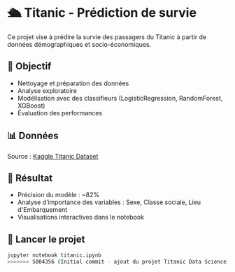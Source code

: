 
# 🛳️ Titanic - Prédiction de survie

Ce projet vise à prédire la survie des passagers du Titanic à partir de données démographiques et socio-économiques.

## 🎯 Objectif

- Nettoyage et préparation des données
- Analyse exploratoire
- Modélisation avec des classifieurs (LogisticRegression, RandomForest, XGBoost)
- Évaluation des performances

## 📊 Données

Source : [Kaggle Titanic Dataset](https://www.kaggle.com/competitions/titanic/data)

## 🧪 Résultat

- Précision du modèle : ~82%
- Analyse d’importance des variables : Sexe, Classe sociale, Lieu d'Embarquement
- Visualisations interactives dans le notebook

## 🚀 Lancer le projet

```bash
jupyter notebook titanic.ipynb
>>>>>>> 5804356 (Initial commit - ajout du projet Titanic Data Science)
